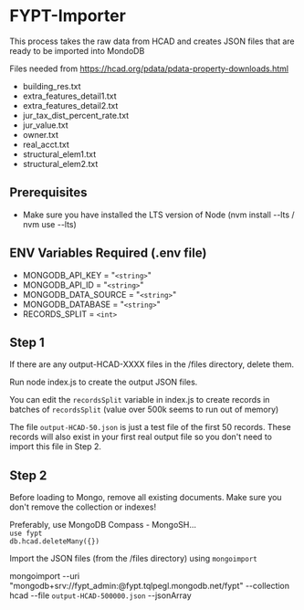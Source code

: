 # FYPT-Importer

This process takes the raw data from HCAD and creates JSON files that are ready to be imported into MondoDB

Files needed from https://hcad.org/pdata/pdata-property-downloads.html

- building_res.txt
- extra_features_detail1.txt
- extra_features_detail2.txt
- jur_tax_dist_percent_rate.txt
- jur_value.txt
- owner.txt
- real_acct.txt
- structural_elem1.txt
- structural_elem2.txt

## Prerequisites

- Make sure you have installed the LTS version of Node (nvm install --lts / nvm use --lts)

## ENV Variables Required (.env file)

- MONGODB_API_KEY = "`<string>`"
- MONGODB_API_ID = "`<string>`"
- MONGODB_DATA_SOURCE = "`<string>`"
- MONGODB_DATABASE = "`<string>`"
- RECORDS_SPLIT = `<int>`

## Step 1

If there are any output-HCAD-XXXX files in the /files directory, delete them.

Run node index.js to create the output JSON files.

You can edit the `recordsSplit` variable in index.js to create records in batches of `recordsSplit` (value over 500k seems to run out of memory)

The file `output-HCAD-50.json` is just a test file of the first 50 records. These records will also exist in your first real output file so you don't need to import this file in Step 2.

## Step 2

Before loading to Mongo, remove all existing documents. Make sure you don't remove the collection or indexes!

Preferably, use MongoDB Compass - MongoSH...\
`use fypt`\
`db.hcad.deleteMany({})`

Import the JSON files (from the /files directory) using `mongoimport`

mongoimport --uri "mongodb+srv://fypt_admin:<password>@fypt.tqlpegl.mongodb.net/fypt" --collection hcad --file `output-HCAD-500000.json` --jsonArray
